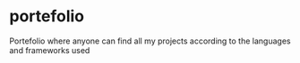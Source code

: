 # portefolio
Portefolio where anyone can find all my projects according to the languages and frameworks used
